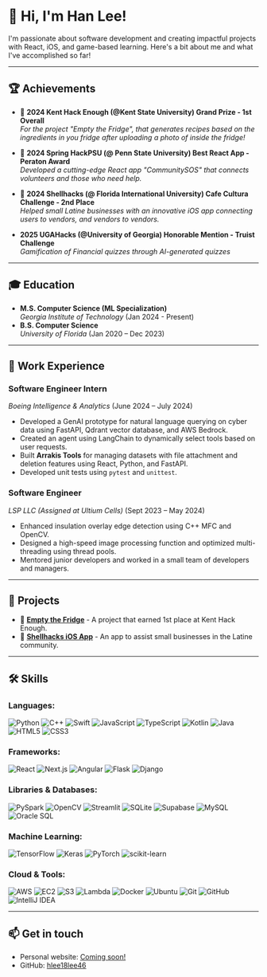 # 👋 Hi, I'm Han Lee!

I'm passionate about software development and creating impactful projects with React, iOS, and game-based learning. Here's a bit about me and what I've accomplished so far!

---

## 🏆 Achievements

- 🥇 **2024 Kent Hack Enough (@Kent State University) Grand Prize - 1st Overall**  
  *For the project "Empty the Fridge", that generates recipes based on the ingredients in you fridge after uploading a photo of inside the fridge!*

- 🥇 **2024 Spring HackPSU (@ Penn State University) Best React App - Peraton Award**  
  *Developed a cutting-edge React app "CommunitySOS" that connects volunteers and those who need help.*

- 🥈 **2024 Shellhacks (@ Florida International University) Cafe Cultura Challenge - 2nd Place**  
  *Helped small Latine businesses with an innovative iOS app connecting users to vendors, and vendors to vendors.*
  
 -  **2025 UGAHacks (@University of Georgia) Honorable Mention - Truist Challenge**  
  *Gamification of Financial quizzes through AI-generated quizzes*

---

## 🎓 Education
- **M.S. Computer Science (ML Specialization)**  
  *Georgia Institute of Technology* (Jan 2024 - Present)
- **B.S. Computer Science**  
  *University of Florida* (Jan 2020 – Dec 2023)

---

## 💼 Work Experience

### Software Engineer Intern  
*Boeing Intelligence & Analytics* (June 2024 – July 2024)
- Developed a GenAI prototype for natural language querying on cyber data using FastAPI, Qdrant vector database, and AWS Bedrock.
- Created an agent using LangChain to dynamically select tools based on user requests.
- Built **Arrakis Tools** for managing datasets with file attachment and deletion features using React, Python, and FastAPI.
- Developed unit tests using `pytest` and `unittest`.

### Software Engineer  
*LSP LLC (Assigned at Ultium Cells)* (Sept 2023 – May 2024)
- Enhanced insulation overlay edge detection using C++ MFC and OpenCV.
- Designed a high-speed image processing function and optimized multi-threading using thread pools.
- Mentored junior developers and worked in a small team of developers and managers.

---

## 🚀 Projects
- 🌟 **[Empty the Fridge](#)** - A project that earned 1st place at Kent Hack Enough.
- 🌟 **[Shellhacks iOS App](#)** - An app to assist small businesses in the Latine community.

---

## 🛠️ Skills

### Languages:
![Python](https://img.shields.io/badge/-Python-3776AB?logo=Python&logoColor=white&style=for-the-badge)
![C++](https://img.shields.io/badge/-C++-00599C?logo=c%2B%2B&logoColor=white&style=for-the-badge)
![Swift](https://img.shields.io/badge/-Swift-FA7343?logo=swift&logoColor=white&style=for-the-badge)
![JavaScript](https://img.shields.io/badge/-JavaScript-F7DF1E?logo=javascript&logoColor=black&style=for-the-badge)
![TypeScript](https://img.shields.io/badge/-TypeScript-007ACC?logo=typescript&logoColor=white&style=for-the-badge)
![Kotlin](https://img.shields.io/badge/-Kotlin-0095D5?logo=kotlin&logoColor=white&style=for-the-badge)
![Java](https://img.shields.io/badge/-Java-007396?logo=java&logoColor=white&style=for-the-badge)
![HTML5](https://img.shields.io/badge/-HTML5-E34F26?logo=html5&logoColor=white&style=for-the-badge)
![CSS3](https://img.shields.io/badge/-CSS3-1572B6?logo=css3&logoColor=white&style=for-the-badge)

### Frameworks:
![React](https://img.shields.io/badge/-React-61DAFB?logo=react&logoColor=black&style=for-the-badge)
![Next.js](https://img.shields.io/badge/-Next.js-000000?logo=next.js&logoColor=white&style=for-the-badge)
![Angular](https://img.shields.io/badge/-Angular-DD0031?logo=angular&logoColor=white&style=for-the-badge)
![Flask](https://img.shields.io/badge/-Flask-000000?logo=flask&logoColor=white&style=for-the-badge)
![Django](https://img.shields.io/badge/-Django-092E20?logo=django&logoColor=white&style=for-the-badge)

### Libraries & Databases:
![PySpark](https://img.shields.io/badge/-PySpark-E25A1C?logo=apache-spark&logoColor=white&style=for-the-badge)
![OpenCV](https://img.shields.io/badge/-OpenCV-5C3EE8?logo=opencv&logoColor=white&style=for-the-badge)
![Streamlit](https://img.shields.io/badge/-Streamlit-FF4B4B?logo=streamlit&logoColor=white&style=for-the-badge)
![SQLite](https://img.shields.io/badge/-SQLite-003B57?logo=sqlite&logoColor=white&style=for-the-badge)
![Supabase](https://img.shields.io/badge/-Supabase-3ECF8E?logo=supabase&logoColor=white&style=for-the-badge)
![MySQL](https://img.shields.io/badge/-MySQL-4479A1?logo=mysql&logoColor=white&style=for-the-badge)
![Oracle SQL](https://img.shields.io/badge/-Oracle_SQL-F80000?logo=oracle&logoColor=white&style=for-the-badge)

### Machine Learning:
![TensorFlow](https://img.shields.io/badge/-TensorFlow-FF6F00?logo=tensorflow&logoColor=white&style=for-the-badge)
![Keras](https://img.shields.io/badge/-Keras-D00000?logo=keras&logoColor=white&style=for-the-badge)
![PyTorch](https://img.shields.io/badge/-PyTorch-EE4C2C?logo=pytorch&logoColor=white&style=for-the-badge)
![scikit-learn](https://img.shields.io/badge/-Scikit--learn-F7931E?logo=scikit-learn&logoColor=white&style=for-the-badge)

### Cloud & Tools:
![AWS](https://img.shields.io/badge/-AWS-232F3E?logo=amazon-aws&logoColor=white&style=for-the-badge)
![EC2](https://img.shields.io/badge/-EC2-FF9900?logo=amazon-ec2&logoColor=white&style=for-the-badge)
![S3](https://img.shields.io/badge/-S3-569A31?logo=amazon-s3&logoColor=white&style=for-the-badge)
![Lambda](https://img.shields.io/badge/-Lambda-FF9900?logo=aws-lambda&logoColor=white&style=for-the-badge)
![Docker](https://img.shields.io/badge/-Docker-2496ED?logo=docker&logoColor=white&style=for-the-badge)
![Ubuntu](https://img.shields.io/badge/-Ubuntu-E95420?logo=ubuntu&logoColor=white&style=for-the-badge)
![Git](https://img.shields.io/badge/-Git-F05032?logo=git&logoColor=white&style=for-the-badge)
![GitHub](https://img.shields.io/badge/-GitHub-181717?logo=github&logoColor=white&style=for-the-badge)
![IntelliJ IDEA](https://img.shields.io/badge/-IntelliJ-000000?logo=intellij-idea&logoColor=white&style=for-the-badge)

---

## 📫 Get in touch
- Personal website: [Coming soon!](#)
- GitHub: [hlee18lee46](https://github.com/hlee18lee46)

